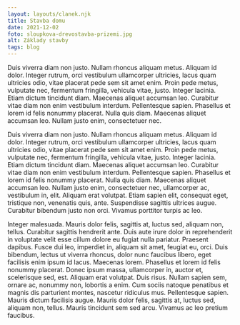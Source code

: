 ```yaml
---
layout: layouts/clanek.njk
title: Stavba domu
date: 2021-12-02
foto: sloupkova-drevostavba-prizemi.jpg
alt: Základy stavby
tags: blog
---
```


   Duis viverra diam non justo. Nullam rhoncus aliquam metus. Aliquam id dolor. Integer rutrum, orci vestibulum ullamcorper ultricies, lacus quam ultricies odio, vitae placerat pede sem sit amet enim. Proin pede metus, vulputate nec, fermentum fringilla, vehicula vitae, justo. Integer lacinia. Etiam dictum tincidunt diam. Maecenas aliquet accumsan leo. Curabitur vitae diam non enim vestibulum interdum. Pellentesque sapien. Phasellus et lorem id felis nonummy placerat. Nulla quis diam. Maecenas aliquet accumsan leo. Nullam justo enim, consectetuer nec.


   Duis viverra diam non justo. Nullam rhoncus aliquam metus. Aliquam id dolor. Integer rutrum, orci vestibulum ullamcorper ultricies, lacus quam ultricies odio, vitae placerat pede sem sit amet enim. Proin pede metus, vulputate nec, fermentum fringilla, vehicula vitae, justo. Integer lacinia. Etiam dictum tincidunt diam. Maecenas aliquet accumsan leo. Curabitur vitae diam non enim vestibulum interdum. Pellentesque sapien. Phasellus et lorem id felis nonummy placerat. Nulla quis diam. Maecenas aliquet accumsan leo. Nullam justo enim, consectetuer nec, ullamcorper ac, vestibulum in, elit. Aliquam erat volutpat. Etiam sapien elit, consequat eget, tristique non, venenatis quis, ante. Suspendisse sagittis ultrices augue. Curabitur bibendum justo non orci. Vivamus porttitor turpis ac leo.

  Integer malesuada. Mauris dolor felis, sagittis at, luctus sed, aliquam non, tellus. Curabitur sagittis hendrerit ante. Duis aute irure dolor in reprehenderit in voluptate velit esse cillum dolore eu fugiat nulla pariatur. Praesent dapibus. Fusce dui leo, imperdiet in, aliquam sit amet, feugiat eu, orci. Duis bibendum, lectus ut viverra rhoncus, dolor nunc faucibus libero, eget facilisis enim ipsum id lacus. Maecenas lorem. Phasellus et lorem id felis nonummy placerat. Donec ipsum massa, ullamcorper in, auctor et, scelerisque sed, est. Aliquam erat volutpat. Duis risus. Nullam sapien sem, ornare ac, nonummy non, lobortis a enim. Cum sociis natoque penatibus et magnis dis parturient montes, nascetur ridiculus mus. Pellentesque sapien. Mauris dictum facilisis augue. Mauris dolor felis, sagittis at, luctus sed, aliquam non, tellus. Mauris tincidunt sem sed arcu. Vivamus ac leo pretium faucibus.

    

